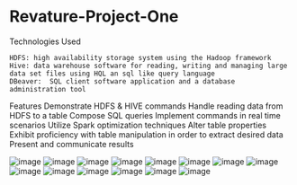 # Revature-Project-One

Technologies Used

    HDFS: high availability storage system using the Hadoop framework 
    Hive: data warehouse software for reading, writing and managing large data set files using HQL an sql like query language
    DBeaver:  SQL client software application and a database administration tool

Features
    Demonstrate HDFS & HIVE commands
    Handle reading data from HDFS to a table
    Compose SQL queries
    Implement commands in real time scenarios
    Utilize Spark optimization techniques
    Alter table properties
    Exhibit proficiency with table manipulation in order to extract desired data
    Present and communicate results



![image](https://user-images.githubusercontent.com/82099912/119141973-8c870e80-ba0b-11eb-9381-5b8eb6b6344a.png)
![image](https://user-images.githubusercontent.com/82099912/119142067-a7598300-ba0b-11eb-9ad6-a1b20e13f61d.png)
![image](https://user-images.githubusercontent.com/82099912/119142090-acb6cd80-ba0b-11eb-9fbd-666a58c118b3.png)
![image](https://user-images.githubusercontent.com/82099912/119142104-b17b8180-ba0b-11eb-88ce-0c6a02970343.png)
![image](https://user-images.githubusercontent.com/82099912/119142124-b809f900-ba0b-11eb-8250-20ef76cd1a01.png)
![image](https://user-images.githubusercontent.com/82099912/119142142-bf310700-ba0b-11eb-84d4-4fbf93e5a2fb.png)
![image](https://user-images.githubusercontent.com/82099912/119142161-c3f5bb00-ba0b-11eb-9640-9c97b9504dd7.png)
![image](https://user-images.githubusercontent.com/82099912/119142177-cb1cc900-ba0b-11eb-9e3a-613d49f1ba02.png)
![image](https://user-images.githubusercontent.com/82099912/119142200-d112aa00-ba0b-11eb-9a0d-628e748d8fcd.png)
![image](https://user-images.githubusercontent.com/82099912/119142211-d53ec780-ba0b-11eb-84be-12bfbc9b7ccf.png)
![image](https://user-images.githubusercontent.com/82099912/119142226-d96ae500-ba0b-11eb-8502-4ff1f361beba.png)
![image](https://user-images.githubusercontent.com/82099912/119142241-dd970280-ba0b-11eb-86ea-3e659e1e6fc6.png)
![image](https://user-images.githubusercontent.com/82099912/119142260-e25bb680-ba0b-11eb-9a82-cc6dccccf51e.png)
![image](https://user-images.githubusercontent.com/82099912/119142275-e7206a80-ba0b-11eb-8671-a2ba8da7f13a.png)
